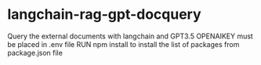 # langchain-rag-gpt-docquery
Query the external documents with langchain and GPT3.5
OPENAIKEY must be placed in .env file
RUN npm install to install the list of packages from package.json file
